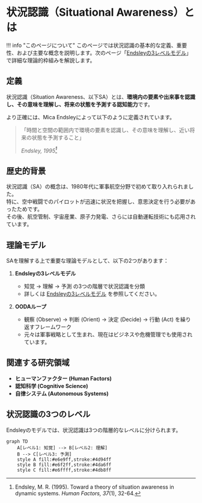# 状況認識（Situational Awareness）とは

!!! info "このページについて"
    このページでは状況認識の基本的な定義、重要性、および主要な概念を説明します。次のページ「[Endsleyの3レベルモデル](./endsley-model.md)」で詳細な理論的枠組みを解説します。

## 定義

状況認識（Situation Awareness、以下SA）とは、**環境内の要素や出来事を認識し、その意味を理解し、将来の状態を予測する認知能力**です。

より正確には、Mica Endsleyによって以下のように定義されています。

> 「時間と空間の範囲内で環境の要素を認識し、その意味を理解し、近い将来の状態を予測すること」
> 
> <cite>Endsley, 1995[^1]</cite>

[^1]: Endsley, M. R. (1995). Toward a theory of situation awareness in dynamic systems. *Human Factors, 37*(1), 32-64.


## 歴史的背景

状況認識（SA）の概念は、1980年代に軍事航空分野で初めて取り入れられました。  
特に、空中戦闘でのパイロットが迅速に状況を把握し、意思決定を行う必要があったためです。  
その後、航空管制、宇宙産業、原子力発電、さらには自動運転技術にも応用されています。


## 理論モデル

SAを理解する上で重要な理論モデルとして、以下の2つがあります：

1. **Endsleyの3レベルモデル**
    - 知覚 → 理解 → 予測 の3つの階層で状況認識を分類
    - 詳しくは [Endsleyの3レベルモデル](./endsley-model.md) を参照してください。

2. **OODAループ**
    - 観察 (Observe) → 判断 (Orient) → 決定 (Decide) → 行動 (Act) を繰り返すフレームワーク
    - 元々は軍事戦略として生まれ、現在はビジネスや危機管理でも使用されています。


## 関連する研究領域

- **ヒューマンファクター (Human Factors)**  
- **認知科学 (Cognitive Science)**  
- **自律システム (Autonomous Systems)**  


## 状況認識の3つのレベル

Endsleyのモデルでは、状況認識は3つの階層的なレベルに分けられます。

```mermaid
graph TD
    A[レベル1: 知覚] --> B[レベル2: 理解]
    B --> C[レベル3: 予測]
    style A fill:#e6e9ff,stroke:#4d94ff
    style B fill:#e6f2ff,stroke:#4da6ff
    style C fill:#e6ffff,stroke:#4db8ff
```